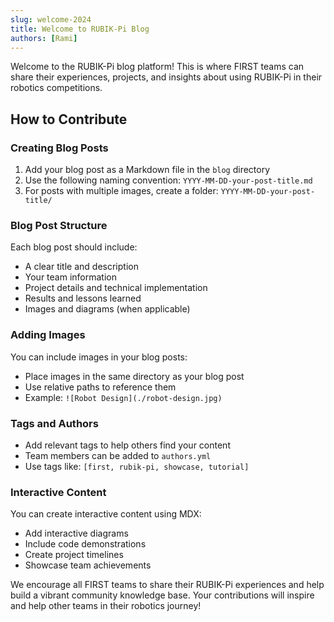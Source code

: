```yaml
---
slug: welcome-2024
title: Welcome to RUBIK-Pi Blog
authors: [Rami]
---
```


Welcome to the RUBIK-Pi blog platform! This is where FIRST teams can share their experiences, projects, and insights about using RUBIK-Pi in their robotics competitions.

<!-- truncate -->

## How to Contribute

### Creating Blog Posts
1. Add your blog post as a Markdown file in the `blog` directory
2. Use the following naming convention: `YYYY-MM-DD-your-post-title.md`
3. For posts with multiple images, create a folder: `YYYY-MM-DD-your-post-title/`

### Blog Post Structure
Each blog post should include:
- A clear title and description
- Your team information
- Project details and technical implementation
- Results and lessons learned
- Images and diagrams (when applicable)

### Adding Images
You can include images in your blog posts:
- Place images in the same directory as your blog post
- Use relative paths to reference them
- Example: `![Robot Design](./robot-design.jpg)`

### Tags and Authors
- Add relevant tags to help others find your content
- Team members can be added to `authors.yml`
- Use tags like: `[first, rubik-pi, showcase, tutorial]`

### Interactive Content
You can create interactive content using MDX:
- Add interactive diagrams
- Include code demonstrations
- Create project timelines
- Showcase team achievements

We encourage all FIRST teams to share their RUBIK-Pi experiences and help build a vibrant community knowledge base. Your contributions will inspire and help other teams in their robotics journey!

<!-- truncate ![RUBIK-Pi in Action](./rubik-pi-action.jpg)-->
